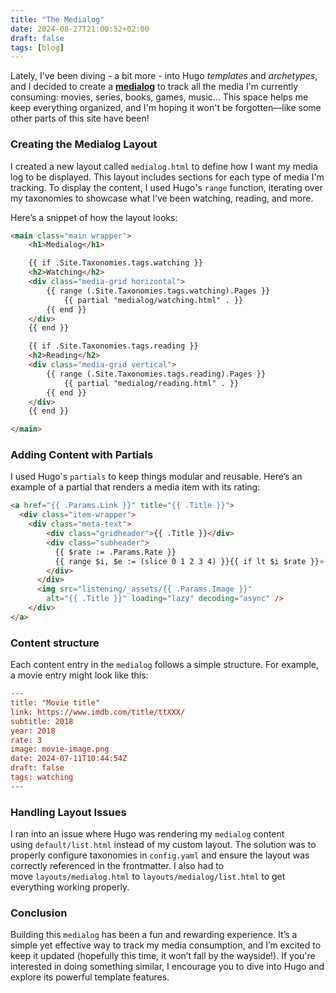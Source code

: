```yaml
---
title: "The Medialog"
date: 2024-08-27T21:00:52+02:00
draft: false
tags: [blog]
---
```


Lately, I've been diving - a bit more - into Hugo *templates* and *archetypes*, and I decided to create a **[medialog](/medialog/)** to track all the media I'm currently consuming: movies, series, books, games, music... This space helps me keep everything organized, and I'm hoping it won't be forgotten—like some other parts of this site have been!

### Creating the Medialog Layout

I created a new layout called `medialog.html` to define how I want my media log to be displayed. This layout includes sections for each type of media I'm tracking. To display the content, I used Hugo's `range` function, iterating over my taxonomies to showcase what I’ve been watching, reading, and more.

Here’s a snippet of how the layout looks:

```html
<main class="main wrapper">
    <h1>Medialog</h1>

    {{ if .Site.Taxonomies.tags.watching }}
    <h2>Watching</h2>
    <div class="media-grid horizontal">
        {{ range (.Site.Taxonomies.tags.watching).Pages }}
            {{ partial "medialog/watching.html" . }}
        {{ end }}
    </div>
    {{ end }}

    {{ if .Site.Taxonomies.tags.reading }}
    <h2>Reading</h2>
    <div class="media-grid vertical">
        {{ range (.Site.Taxonomies.tags.reading).Pages }}
            {{ partial "medialog/reading.html" . }}
        {{ end }}
    </div>
    {{ end }}

</main>
```

### Adding Content with Partials

I used Hugo's `partials` to keep things modular and reusable. Here’s an example of a partial that renders a media item with its rating:

```html
<a href="{{ .Params.Link }}" title="{{ .Title }}">
  <div class="item-wrapper">
    <div class="meta-text">
        <div class="gridheader">{{ .Title }}</div>
        <div class="subheader">
          {{ $rate := .Params.Rate }}
          {{ range $i, $e := (slice 0 1 2 3 4) }}{{ if lt $i $rate }}⭐{{ end }}{{ end }}
        </div>
      </div>
      <img src="listening/_assets/{{ .Params.Image }}"
        alt="{{ .Title }}" loading="lazy" decoding="async" />
    </div>
</a>
```

### Content structure

Each content entry in the `medialog` follows a simple structure. For example, a movie entry might look like this:

```ini
---
title: "Movie title"
link: https://www.imdb.com/title/ttXXX/
subtitle: 2018
year: 2018
rate: 3
image: movie-image.png
date: 2024-07-11T10:44:54Z
draft: false
tags: watching
---
```

### Handling Layout Issues

I ran into an issue where Hugo was rendering my `medialog` content using `default/list.html` instead of my custom layout. The solution was to properly configure taxonomies in `config.yaml` and ensure the layout was correctly referenced in the frontmatter. I also had to move `layouts/medialog.html` to `layouts/medialog/list.html` to get everything working properly.

###  Conclusion

Building this `medialog` has been a fun and rewarding experience. It’s a simple yet effective way to track my media consumption, and I’m excited to keep it updated (hopefully this time, it won’t fall by the wayside!). If you're interested in doing something similar, I encourage you to dive into Hugo and explore its powerful template features.